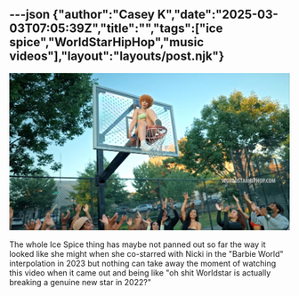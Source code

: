 ---json
{"author":"Casey K","date":"2025-03-03T07:05:39Z","title":"","tags":["ice spice","WorldStarHipHop","music videos"],"layout":"layouts/post.njk"}
---

![Ice Spice sitting on a basketball hoop in the &#x22;Munch (Feelin You)&#x22; music video](/attachments/2025/3/3/02%2010%2058%2001%20PM%20(Plex).jpg)

The whole Ice Spice thing has maybe not panned out so far the way it looked like she might when she co-starred with Nicki in the &#x22;Barbie World&#x22; interpolation in 2023 but nothing can take away the moment of watching this video when it came out and being like &#x22;oh shit Worldstar is actually breaking a genuine new star in 2022?&#x22;
